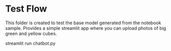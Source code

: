 # Test Flow
This folder is created to test the base model generated from the notebook sample.
Provides a simple streamlit app where you can upload photos of big green and yellow cubes.

streamlit run chatbot.py
